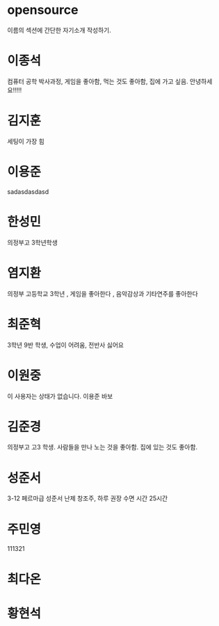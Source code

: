 # opensource
이름의 섹션에 간단한 자기소개 작성하기.

# 이종석
컴퓨터 공학 박사과정, 게임을 좋아함, 먹는 것도 좋아함, 집에 가고 싶음.
안녕하세요!!!!!
# 김지훈
세팅이 가장 힘
# 이용준
sadasdasdasd


# 한성민
의정부고 3학년학생
# 염지환
의정부 고등학교 3학년 , 게임을 좋아한다 , 음악감상과 기타연주를 좋아한다
# 최준혁
3학년 9반 학생, 수업이 어려움, 전반사 싫어요
# 이원중
이 사용자는 상태가 없습니다.                             이용준 바보

# 김준경
의정부고 고3 학생. 사람들을 만나 노는 것을 좋아함. 집에 있는 것도 좋아함.
# 성준서
3-12 페르마급 성준서 난제 창조주, 하루 권장 수면 시간 25시간

# 주민영
111321
# 최다온

# 황현석
